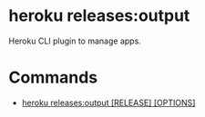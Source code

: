 heroku releases:output
======================

Heroku CLI plugin to manage apps.
# Commands

* [heroku releases:output [RELEASE] [OPTIONS]](#releasesoutput)
